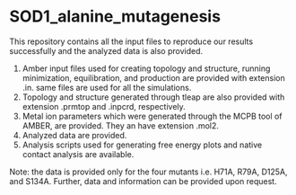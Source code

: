 # SOD1_alanine_mutagenesis
This repository contains all the input files to reproduce our results successfully and the analyzed data is also provided.
1. Amber input files used for creating topology and structure, running minimization, equilibration, and production are provided with extension .in. same files are used for all the simulations.
2. Topology and structure generated through tleap are also provided with extension .prmtop and .inpcrd, respectively.
3. Metal ion parameters which were generated through the MCPB tool of AMBER, are provided. They an have extension .mol2.
4. Analyzed data are provided.
5. Analysis scripts used for generating free energy plots and native contact analysis are available.

Note: the data is provided only for the four mutants i.e. H71A, R79A, D125A, and S134A. Further, data and information can be provided upon request.
